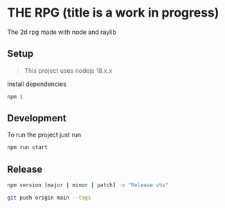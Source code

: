 # THE RPG (title is a work in progress)

The 2d rpg made with node and raylib

## Setup

> This project uses nodejs 18.x.x

Install dependencies

```bash
npm i
```

## Development

To run the project just run

```bash
npm run start
```

## Release

```bash
npm version [major | minor | patch] -m "Release v%s"

git push origin main --tags
```
